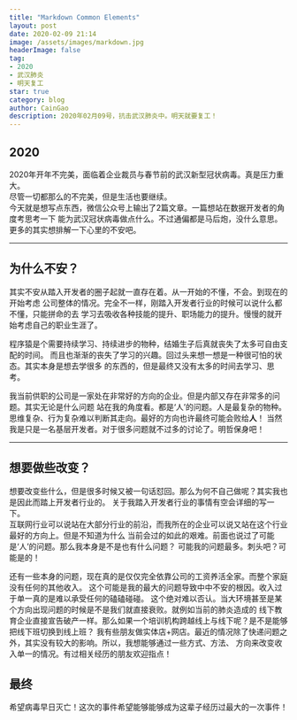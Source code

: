 ```yaml
---
title: "Markdown Common Elements"
layout: post
date: 2020-02-09 21:14
image: /assets/images/markdown.jpg
headerImage: false
tag:
- 2020
- 武汉肺炎
- 明天复工
star: true
category: blog
author: CainGao
description: 2020年02月09号，抗击武汉肺炎中。明天就要复工！
---
```


## 2020

2020年开年不完美，面临着企业裁员与春节前的武汉新型冠状病毒。真是压力重大。  
尽管一切都那么的不完美，但是生活也要继续。  
今天就是想写点东西，微信公众号上输出了2篇文章。一篇想站在数据开发者的角度考思考一下
能为武汉冠状病毒做点什么。不过通偏都是马后炮，没什么意思。更多的其实想排解一下心里的不安吧。  

---

## 为什么不安？

其实不安从踏入开发者的圈子起就一直存在着。从一开始的不懂，不会。到现在的开始考虑
公司整体的情况。完全不一样，刚踏入开发者行业的时候可以说什么都不懂，只能拼命的去
学习去吸收各种技能的提升、职场能力的提升。慢慢的就开始考虑自己的职业生涯了。  

程序猿是个需要持续学习、持续进步的物种，结婚生子后真就丧失了太多可自由支配的时间。
而且也渐渐的丧失了学习的兴趣。回过头来想一想是一种很可怕的状态。其实本身是想去学很多
的东西的，但是最终又没有太多的时间去学习、思考。 
 
我当前供职的公司是一家处在非常好的方向的企业。但是内部又存在非常多的问题。其实无论是什么问题
站在我的角度看。都是‘人’的问题。人是最复杂的物种。思维复杂、行为复杂难以判断其走向。最好的方向也许最终可能会败给**人**！
当然我是只是一名基层开发者。对于很多问题就不过多的讨论了。明哲保身吧！

---

##  想要做些改变？

想要改变些什么，但是很多时候又被一句话怼回。那么为何不自己做呢？其实我也是因此而踏上开发者行业的。
关于我踏入开发者行业的事情有空会详细的写一下。    
互联网行业可以说站在大部分行业的前沿，而我所在的企业可以说又站在这个行业最好的方向上。但是不知道为什么
当前会过的如此的艰难。前面也说过了可能是‘人’的问题。那么我本身是不是也有什么问题？
可能我的问题最多。刺头吧？可能是的！  

还有一些本身的问题，现在真的是仅仅完全依靠公司的工资养活全家。而整个家庭没有任何的其他收入。
这个可能是我的最大的问题导致中中不安的根因。收入过于单一真的是难以承受任何的磕磕碰碰。
这个绝对难以否认。当大环境甚至是某个方向出现问题的时候是不是我们就直接衰败。就例如当前的肺炎造成的
线下教育企业直接宣告破产一样。那么如果一个培训机构跨越线上与线下呢？是不是能够把线下班切换到线上班？
我有些朋友做实体店+网店。最近的情况除了快递问题之外，其实没有较大的影响。所以，我想能够通过一些方式、方法、
方向来改变收入单一的情况。有过相关经历的朋友欢迎指点！

## 最终
希望病毒早日灭亡！这次的事件希望能够能够成为这辈子经历过最大的一次事件！
